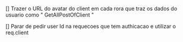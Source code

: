 [] Trazer o URL do avatar do client em cada rora que traz os dados do usuario como " GetAllPostOfClient "

[] Parar de pedir user Id na requecoes que tem authicacao e utilizar o req.client
